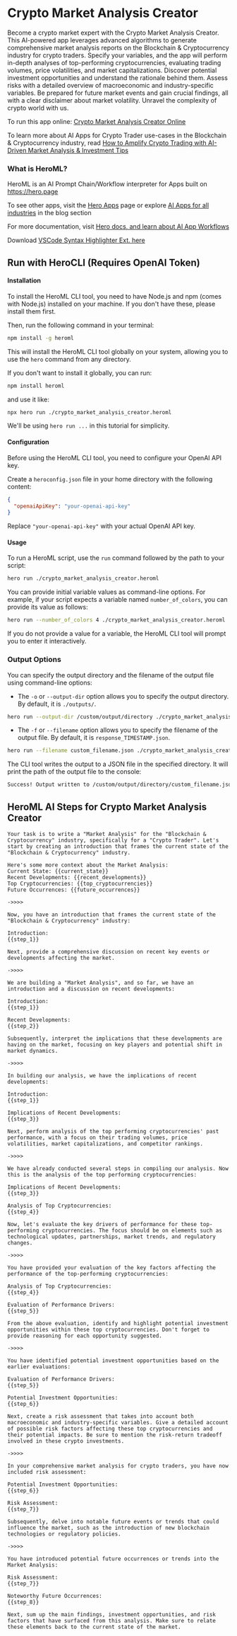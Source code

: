 # Crypto Market Analysis Creator

Become a crypto market expert with the Crypto Market Analysis Creator. This AI-powered app leverages advanced algorithms to generate comprehensive market analysis reports on the Blockchain & Cryptocurrency industry for crypto traders. Specify your variables, and the app will perform in-depth analyses of top-performing cryptocurrencies, evaluating trading volumes, price volatilities, and market capitalizations. Discover potential investment opportunities and understand the rationale behind them. Assess risks with a detailed overview of macroeconomic and industry-specific variables. Be prepared for future market events and gain crucial findings, all with a clear disclaimer about market volatility. Unravel the complexity of crypto world with us.

To run this app online: [Crypto Market Analysis Creator Online](https://hero.page/app/crypto-market-analysis-creator-ai-powered-cryptocurrency-market-analyst/IwIOqLNrbRDi2JHo8AOv)

To learn more about AI Apps for Crypto Trader use-cases in the Blockchain & Cryptocurrency industry, read [How to Amplify Crypto Trading with AI-Driven Market Analysis & Investment Tips](https://hero.page/blog/ai/blockchain-and-cryptocurrency/how-to-amplify-crypto-trading-with-ai-driven-market-analysis-and-investment-tips/170752)

### What is HeroML?
HeroML is an AI Prompt Chain/Workflow interpreter for Apps built on https://hero.page 

To see other apps, visit the [Hero Apps](https://hero.page/apps) page or explore [AI Apps for all industries](https://hero.page/blog) in the blog section

For more documentation, visit [Hero docs, and learn about AI App Workflows](https://hero.page/tutorials/introduction-to-heroml)

Download [VSCode Syntax Highlighter Ext. here](https://marketplace.visualstudio.com/items?itemName=hero-page.heroml)

## Run with HeroCLI (Requires OpenAI Token)

#### Installation

To install the HeroML CLI tool, you need to have Node.js and npm (comes with Node.js) installed on your machine. If you don't have these, please install them first. 

Then, run the following command in your terminal:

```bash
npm install -g heroml
```

This will install the HeroML CLI tool globally on your system, allowing you to use the `hero` command from any directory.

If you don't want to install it globally, you can run:

```bash
npm install heroml
```

and use it like:

```bash
npx hero run ./crypto_market_analysis_creator.heroml
```

We'll be using `hero run ...` in this tutorial for simplicity.

#### Configuration

Before using the HeroML CLI tool, you need to configure your OpenAI API key. 

Create a `heroconfig.json` file in your home directory with the following content:

```json
{
  "openaiApiKey": "your-openai-api-key"
}
```

Replace `"your-openai-api-key"` with your actual OpenAI API key.

#### Usage

To run a HeroML script, use the `run` command followed by the path to your script:

```bash
hero run ./crypto_market_analysis_creator.heroml
```

You can provide initial variable values as command-line options. For example, if your script expects a variable named `number_of_colors`, you can provide its value as follows:

```bash
hero run --number_of_colors 4 ./crypto_market_analysis_creator.heroml
```

If you do not provide a value for a variable, the HeroML CLI tool will prompt you to enter it interactively.

### Output Options

You can specify the output directory and the filename of the output file using command-line options:

- The `-o` or `--output-dir` option allows you to specify the output directory. By default, it is `./outputs/`.

```bash
hero run --output-dir /custom/output/directory ./crypto_market_analysis_creator.heroml
```

- The `-f` or `--filename` option allows you to specify the filename of the output file. By default, it is `response_TIMESTAMP.json`.

```bash
hero run --filename custom_filename.json ./crypto_market_analysis_creator.heroml
```

The CLI tool writes the output to a JSON file in the specified directory. It will print the path of the output file to the console:

```bash
Success! Output written to /custom/output/directory/custom_filename.json
```


## HeroML AI Steps for Crypto Market Analysis Creator
```
Your task is to write a "Market Analysis" for the "Blockchain & Cryptocurrency" industry, specifically for a "Crypto Trader". Let's start by creating an introduction that frames the current state of the "Blockchain & Cryptocurrency" industry.

Here's some more context about the Market Analysis:
Current State: {{current_state}}
Recent Developments: {{recent_developments}}
Top Cryptocurrencies: {{top_cryptocurrencies}}
Future Occurrences: {{future_occurrences}}

->>>>

Now, you have an introduction that frames the current state of the "Blockchain & Cryptocurrency" industry:

Introduction:
{{step_1}}

Next, provide a comprehensive discussion on recent key events or developments affecting the market.

->>>>

We are building a "Market Analysis", and so far, we have an introduction and a discussion on recent developments:

Introduction:
{{step_1}}

Recent Developments:
{{step_2}}

Subsequently, interpret the implications that these developments are having on the market, focusing on key players and potential shift in market dynamics.

->>>>

In building our analysis, we have the implications of recent developments:

Introduction:
{{step_1}}

Implications of Recent Developments:
{{step_3}}

Next, perform analysis of the top performing cryptocurrencies' past performance, with a focus on their trading volumes, price volatilities, market capitalizations, and competitor rankings.

->>>>

We have already conducted several steps in compiling our analysis. Now this is the analysis of the top performing cryptocurrencies:

Implications of Recent Developments:
{{step_3}}

Analysis of Top Cryptocurrencies:
{{step_4}}

Now, let's evaluate the key drivers of performance for these top-performing cryptocurrencies. The focus should be on elements such as technological updates, partnerships, market trends, and regulatory changes.

->>>>

You have provided your evaluation of the key factors affecting the performance of the top-performing cryptocurrencies:

Analysis of Top Cryptocurrencies:
{{step_4}}

Evaluation of Performance Drivers:
{{step_5}}

From the above evaluation, identify and highlight potential investment opportunities within these top cryptocurrencies. Don't forget to provide reasoning for each opportunity suggested.

->>>>

You have identified potential investment opportunities based on the earlier evaluations:

Evaluation of Performance Drivers:
{{step_5}}

Potential Investment Opportunities:
{{step_6}}

Next, create a risk assessment that takes into account both macroeconomic and industry-specific variables. Give a detailed account of possible risk factors affecting these top cryptocurrencies and their potential impacts. Be sure to mention the risk-return tradeoff involved in these crypto investments.

->>>>

In your comprehensive market analysis for crypto traders, you have now included risk assessment:

Potential Investment Opportunities:
{{step_6}}

Risk Assessment:
{{step_7}}

Subsequently, delve into notable future events or trends that could influence the market, such as the introduction of new blockchain technologies or regulatory policies.

->>>>

You have introduced potential future occurrences or trends into the Market Analysis:

Risk Assessment:
{{step_7}}

Noteworthy Future Occurrences:
{{step_8}}

Next, sum up the main findings, investment opportunities, and risk factors that have surfaced from this analysis. Make sure to relate these elements back to the current state of the market.


```

